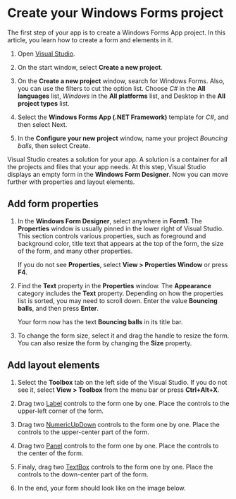 
# Create your Windows Forms project

The first step of your app is to create a Windows Forms App project. In this article, you learn how to create a form and elements in it.

1. Open [Visual Studio](https://visualstudio.microsoft.com/vs/).

2. On the start window, select **Create a new project**.

3. On the **Create a new project** window, search for Windows Forms.
   Also, you can use the filters to cut the option list.
   Choose _C#_ in the **All languages** list,
   _Windows_ in the **All platforms** list, and Desktop in the **All project 
   types** list.

4. Select the **Windows Forms App (.NET Framework)** template for _C#_, and 
   then select Next.

5. In the **Configure your new project** window, name your project _Bouncing 
   balls_, then select Create.

Visual Studio creates a solution for your app.
A solution is a container for all the projects and files that your app needs.
At this step, Visual Studio displays an empty form in the **Windows Form Designer**.
Now you can move further with properties and layout elements.

## Add form properties

1. In the **Windows Form Designer**, select anywhere in **Form1**. The **Properties** window is usually pinned in the lower right of Visual Studio. This section controls various properties, such as foreground and background color, title text that appears at the top of the form, the size of the form, and many other properties.

   If you do not see **Properties**, select **View > Properties Window** or press **F4**.

2. Find the **Text** property in the **Properties** window. The **Appearance** category includes the **Text** property. Depending on how the properties list is sorted, you may need to scroll down. Enter the value **Bouncing balls**, and then press **Enter**.

   Your form now has the text **Bouncing balls** in its title bar.

3. To change the form size, select it and drag the handle to resize the form. You can also resize the form by changing the **Size** property.

## Add layout elements

1. Select the **Toolbox** tab on the left side of the Visual Studio. If you do not see it, select **View > Toolbox** from the menu bar or press **Ctrl+Alt+X**.

2. Drag two [Label](https://docs.microsoft.com/en-us/dotnet/api/system.windows.forms.label?view=windowsdesktop-6.0) controls to the form one by one. Place the controls to the upper-left corner of the form.

3. Drag two [NumericUpDown](https://docs.microsoft.com/en-us/dotnet/api/system.windows.forms.numericupdown?view=windowsdesktop-6.0) controls to the form one by one. Place the controls to the upper-center part of the form.

4. Drag two [Panel](https://docs.microsoft.com/en-us/dotnet/api/system.windows.forms.panel?view=windowsdesktop-6.0) controls to the form one by one. Place the controls to the center of the form.

5. Finaly, drag two [TextBox](https://docs.microsoft.com/en-us/dotnet/api/system.windows.forms.textbox?view=windowsdesktop-6.0) controls to the form one by one. Place the controls to the down-center part of the form.

6. In the end, your form should look like on the image below.



